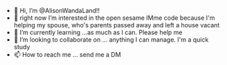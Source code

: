 - 👋 Hi, I’m @AlisonWandaLand!! 
- 👀 right now I’m interested in the open sesame IMme code because I'm helping my spouse, who's parents passed away and left a house vacant 
- 🌱 I’m currently learning ...as much as I can. Please help me 
- 💞️ I’m looking to collaborate on ... anything I can manage. I'm a quick study 
- 📫 How to reach me ... send me a DM 

<!---
AlisonWandaLand/AlisonWandaLand is a ✨ special ✨ repository because its `README.md` (this file) appears on your GitHub profile.
You can click the Preview link to take a look at your changes.
--->
